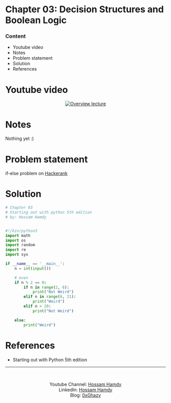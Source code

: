 # Chapter 03: Decision Structures and Boolean Logic

### Content
- Youtube video
- Notes
- Problem statement
- Solution
- References

# Youtube video
<div align="center">

[![Overview lecture](https://img.youtube.com/vi/q9go5Hlb02k/0.jpg)](https://www.youtube.com/watch?v=q9go5Hlb02k)

</div>


# Notes
Nothing yet :)

# Problem statement
if-else problem on [Hackerank](https://www.hackerrank.com/challenges/py-if-else/problem?isFullScreen=true)

# Solution

```python
# Chapter 03
# Starting out with python 5th edition
# by: Hossam Hamdy


#!/bin/python3
import math
import os
import random
import re
import sys

if __name__ == '__main__':
    n = int(input())

    # even
    if n % 2 == 0:
        if n in range(2, 6):
            print("Not Weird")
        elif n in range(6, 21):
            print("Weird")
        elif n > 20:
            print("Not Weird")

    else:
        print("Weird")
```
# References
- Starting out with Python 5th edition
---

<br>
<div align="center">

Youtube Channel: [Hossam Hamdy](https://www.youtube.com/channel/UCePX533CZyOpMyGGZqxJtAg) <br>
LinkedIn: [Hossam Hamdy](https://www.linkedin.com/in/h0ssamhamdy/)<br>
Blog: [0xGhazy](https://0xghazy.wordpress.com)
</div>